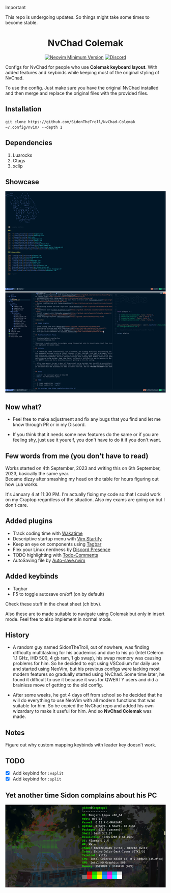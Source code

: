 > [!IMPORTANT]
> This repo is undergoing updates. So things might take some times to become stable.

<h1 align='center'>NvChad Colemak</h1>

<div align='center'> 

[![Neovim Minimum Version](https://img.shields.io/badge/Neovim-0.9.0-blueviolet.svg?style=flat-square&logo=Neovim&color=90E59A&logoColor=white)](https://github.com/neovim/neovim)
[![Discord](https://img.shields.io/discord/936927116879085629?color=738adb&label=Discord&logo=discord&logoColor=white&style=flat-square)](https://discord.gg/gBPVMWbjFf)

</div>

Configs for NvChad for people who use **Colemak keyboard layout**. With added features and keybinds while keeping most of the original styling of NvChad.

To use the config. Just make sure you have the original NvChad installed and then merge and replace the original files with the provided files. 

## Installation 

`git clone https://github.com/SidonTheTroll/NvChad-Colemak ~/.config/nvim/ --depth 1`

## Dependencies 
1. Luarocks 
2. Ctags 
3. xclip

## Showcase 

![Startup](./src/startup.png)
![Workflow](./src/tabs.png)

## Now what? 

- Feel free to make adjustment and fix any bugs that you find and let me know through PR or in my Discord. 

- If you think that it needs some new features do the same or if you are feeling shy, just use it yourelf, you don't have to do it if you don't want. 

## Few words from me (you don't have to read)

Works started on 4th September, 2023 and writing this on 6th September, 2023, basically the same year.  
Became dizzy after smashing my head on the table for hours figuring out how Lua works.  

It's January 4 at 11:30 PM. I'm actually fixing my code so that I could work on my Craptop regardless of the situation. Also my exams are going on but I don't care.

## Added plugins

- Track coding time with [Wakatime](https://github.com/wakatime/vim-wakatime)
- Descriptive startup menu with [Vim Startify](https://github.com/mhinz/vim-startify)
- Keep an eye on components using [Tagbar](https://github.com/preservim/tagbar)
- Flex your Linux nerdness by [Discord Presence](https://github.com/andweeb/presence.nvim)
- TODO highlighting with [Todo-Comments](https://github.com/folke/todo-comments.nvim)
- AutoSaving file by [Auto-save.nvim](https://github.com/pocco81/auto-save.nvim)

## Added keybinds

- Tagbar 
- F5 to toggle autosave on/off (on by default)

Check these stuff in the cheat sheet (<leader>ch btw).

Also these are to made suitable to navigate using Colemak but only in insert mode. Feel free to also implement in normal mode. 

## History

- A random guy named SidonTheTroll, out of nowhere, was finding difficulty multitasking for his academics and due to his pc (Intel Celeron 1.1 GHz, iHD 500, 4 gb ram, 1 gb swap), his swap memory was causing problems for him. So he decided to eqit using VSCodium for daily use and started using NeoVim, but his previous configs were lacking most modern features so gradually started using NvChad. Some time later, he found it difficult to use it because it was for QWERTY users and did a brainless move of getting to the old config. 

- After some weeks, he got 4 days off from school so he decided that he will do everything to use NeoVim with all modern functions that was suitable for him. So he copied the NvChad repo and added his own wizardary to make it useful for him. And so **NvChad Colemak** was made. 

## Notes

Figure out why custom mapping keybinds with leader key doesn't work. 

## TODO

- [x] Add keybind for `:vsplit`
- [x] Add keybind for `:split`

## Yet another time Sidon complains about his PC 

![neofetch](./src/neofetch.png)
